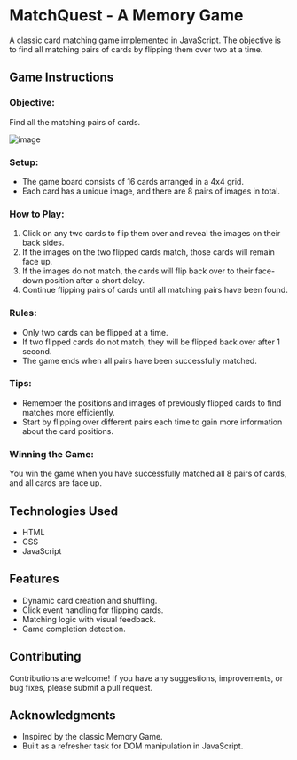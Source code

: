 # MatchQuest - A Memory Game

A classic card matching game implemented in JavaScript. The objective is to find all matching pairs of cards by flipping them over two at a time.

## Game Instructions

### Objective:
Find all the matching pairs of cards.

![image](https://github.com/altechemist/CodeTribe/assets/66011900/a6793879-6319-403a-98ea-368beccc5a22)


### Setup:
- The game board consists of 16 cards arranged in a 4x4 grid.
- Each card has a unique image, and there are 8 pairs of images in total.

### How to Play:
1. Click on any two cards to flip them over and reveal the images on their back sides.
2. If the images on the two flipped cards match, those cards will remain face up.
3. If the images do not match, the cards will flip back over to their face-down position after a short delay.
4. Continue flipping pairs of cards until all matching pairs have been found.

### Rules:
- Only two cards can be flipped at a time.
- If two flipped cards do not match, they will be flipped back over after 1 second.
- The game ends when all pairs have been successfully matched.

### Tips:
- Remember the positions and images of previously flipped cards to find matches more efficiently.
- Start by flipping over different pairs each time to gain more information about the card positions.

### Winning the Game:
You win the game when you have successfully matched all 8 pairs of cards, and all cards are face up.

## Technologies Used

- HTML
- CSS
- JavaScript

## Features

- Dynamic card creation and shuffling.
- Click event handling for flipping cards.
- Matching logic with visual feedback.
- Game completion detection.

## Contributing

Contributions are welcome! If you have any suggestions, improvements, or bug fixes, please submit a pull request.

## Acknowledgments

- Inspired by the classic Memory Game.
- Built as a refresher task for DOM manipulation in JavaScript.
